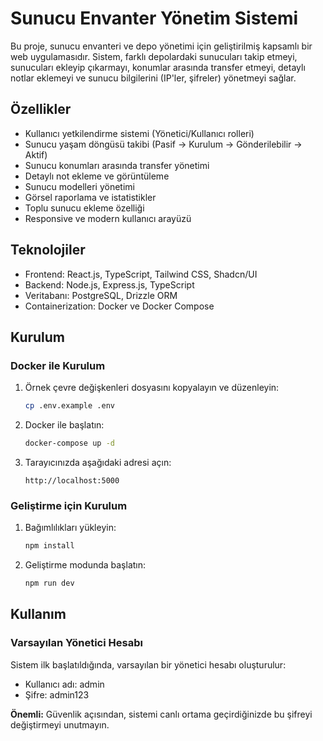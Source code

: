 # Sunucu Envanter Yönetim Sistemi

Bu proje, sunucu envanteri ve depo yönetimi için geliştirilmiş kapsamlı bir web uygulamasıdır. Sistem, farklı depolardaki sunucuları takip etmeyi, sunucuları ekleyip çıkarmayı, konumlar arasında transfer etmeyi, detaylı notlar eklemeyi ve sunucu bilgilerini (IP'ler, şifreler) yönetmeyi sağlar.

## Özellikler

- Kullanıcı yetkilendirme sistemi (Yönetici/Kullanıcı rolleri)
- Sunucu yaşam döngüsü takibi (Pasif -> Kurulum -> Gönderilebilir -> Aktif)
- Sunucu konumları arasında transfer yönetimi
- Detaylı not ekleme ve görüntüleme
- Sunucu modelleri yönetimi
- Görsel raporlama ve istatistikler
- Toplu sunucu ekleme özelliği
- Responsive ve modern kullanıcı arayüzü

## Teknolojiler

- Frontend: React.js, TypeScript, Tailwind CSS, Shadcn/UI
- Backend: Node.js, Express.js, TypeScript
- Veritabanı: PostgreSQL, Drizzle ORM
- Containerization: Docker ve Docker Compose

## Kurulum

### Docker ile Kurulum

1. Örnek çevre değişkenleri dosyasını kopyalayın ve düzenleyin:
   ```bash
   cp .env.example .env
   ```

2. Docker ile başlatın:
   ```bash
   docker-compose up -d
   ```

3. Tarayıcınızda aşağıdaki adresi açın:
   ```
   http://localhost:5000
   ```

### Geliştirme için Kurulum

1. Bağımlılıkları yükleyin:
   ```bash
   npm install
   ```

2. Geliştirme modunda başlatın:
   ```bash
   npm run dev
   ```

## Kullanım

### Varsayılan Yönetici Hesabı

Sistem ilk başlatıldığında, varsayılan bir yönetici hesabı oluşturulur:

- Kullanıcı adı: admin
- Şifre: admin123

**Önemli:** Güvenlik açısından, sistemi canlı ortama geçirdiğinizde bu şifreyi değiştirmeyi unutmayın.